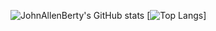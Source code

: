 ![JohnAllenBerty's GitHub stats](https://github-readme-stats.vercel.app/api?username=JohnAllenBerty&show_icons=true&theme=cobalt)
[![Top Langs](https://github-readme-stats.vercel.app/api/top-langs/?username=JohnAllenBerty)]
